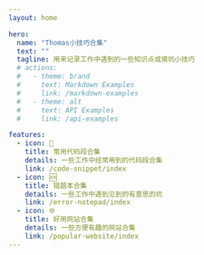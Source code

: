 ```yaml
---
layout: home

hero:
  name: "Thomas小技巧合集"
  text: ""
  tagline: 用来记录工作中遇到的一些知识点或填坑小技巧
  # actions:
  #   - theme: brand
  #     text: Markdown Examples
  #     link: /markdown-examples
  #   - theme: alt
  #     text: API Examples
  #     link: /api-examples

features:
  - icon: 📔
    title: 常用代码段合集
    details: 一些工作中经常用到的代码段合集
    link: /code-snippet/index
  - icon: 🆘
    title: 错题本合集
    details: 一些工作中遇到见到的有意思的坑
    link: /error-notepad/index
  - icon: 🌐
    title: 好用网站合集
    details: 一些方便有趣的网站合集
    link: /popular-website/index
---
```


